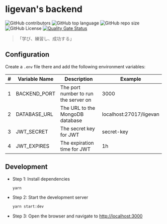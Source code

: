 # ligevan's backend

![GitHub contributors](https://img.shields.io/github/contributors/hardingadonis/ligevan)
![GitHub top language](https://img.shields.io/github/languages/top/hardingadonis/ligevan)
![GitHub repo size](https://img.shields.io/github/repo-size/hardingadonis/ligevan)
![GitHub License](https://img.shields.io/github/license/hardingadonis/ligevan)
[![Quality Gate Status](https://sonarcloud.io/api/project_badges/measure?project=hardingadonis_ligevan&metric=alert_status)](https://sonarcloud.io/summary/new_code?id=hardingadonis_ligevan)

> 「学び、練習し、成功する」

## Configuration

Create a `.env` file there and add the following environment variables:

| #   | Variable Name | Description                          | Example                 |
| --- | ------------- | ------------------------------------ | ----------------------- |
| 1   | BACKEND_PORT  | The port number to run the server on | 3000                    |
| 2   | DATABASE_URL  | The URL to the MongoDB database      | localhost:27017/ligevan |
| 3   | JWT_SECRET    | The secret key for JWT               | secret-key              |
| 4   | JWT_EXPIRES   | The expiration time for JWT          | 1h                      |

## Development

- Step 1: Install dependencies

  ```bash
  yarn
  ```

- Step 2: Start the development server

  ```bash
  yarn start:dev
  ```

- Step 3: Open the browser and navigate to [http://localhost:3000](http://localhost:3000)
